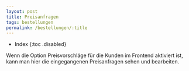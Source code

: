 ```yaml
---
layout: post
title: Preisanfragen
tags: bestellungen
permalink: /bestellungen/:title
---
```



+ Index
{:toc .disabled}




Wenn die Option Preisvorschläge für die Kunden im Frontend aktiviert ist, kann man hier die eingegangenen Preisanfragen sehen und bearbeiten.
